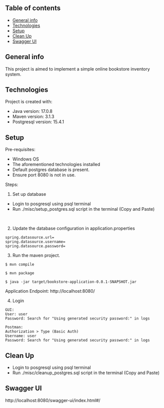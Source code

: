 ## Table of contents

* [General info](#general-info)
* [Technologies](#technologies)
* [Setup](#setup)
* [Clean Up](#clean-up)
* [Swagger UI](#swagger-ui)

## General info
This project is aimed to implement a simple online bookstore inventory system.

## Technologies
Project is created with:
* Java version: 17.0.8
* Maven version: 3.1.3
* Postgresql version: 15.4.1

## Setup

Pre-requisites: 
* Windows OS
* The aforementioned technologies installed
* Default postgres database is present. 
* Ensure port 8080 is not in use.

Steps: 

1. Set up database
- Login to posgresql using psql terminal 
- Run ./misc/setup_postgres.sql script in the terminal (Copy and Paste)
<br/>

2. Update the database configuration in application.properties
>
    spring.datasource.url=
    spring.datasource.username=
    spring.datasource.password=
 

3. Run the maven project. 
```
$ mvn compile
```

```
$ mvn package 
```

```
$ java -jar target/bookstore-application-0.0.1-SNAPSHOT.jar
```

Application Endpoint: http://localhost:8080/

4. Login
>
    GUI: 
    User: user
    Password: Search for "Using generated security password:" in logs
    
    Postman: 
    Authorization > Type (Basic Auth)
    Username: user
    Password: Search for "Using generated security password:" in logs

## Clean Up
- Login to posgresql using psql terminal 
- Run ./misc/cleanup_postgres.sql script in the terminal (Copy and Paste)

## Swagger UI
http://localhost:8080/swagger-ui/index.html#/